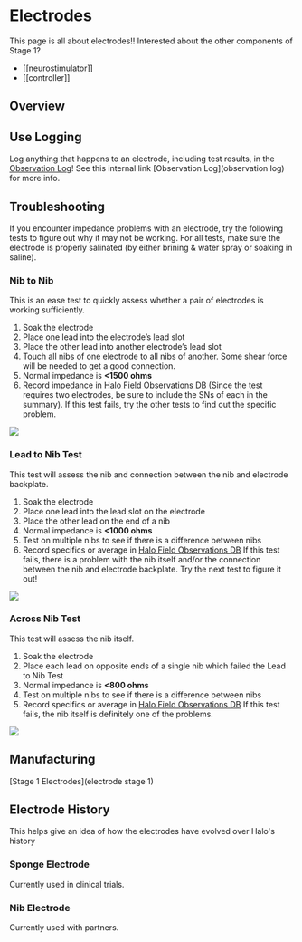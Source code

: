 # Electrodes
This page is all about electrodes!!
Interested about the other components of Stage 1?
* [[neurostimulator]]
* [[controller]]

## Overview

## Use Logging
Log anything that happens to an electrode, including test results, in the [Observation Log](https://pacific-basin-8674.herokuapp.com/admin/observation/?sort=4&desc=1)\! 
See this internal link [Observation Log](observation log) for more info.

## Troubleshooting
If you encounter impedance problems with an electrode, try the following tests to figure out why it may not be working.
For all tests, make sure the electrode is properly salinated (by either brining & water spray or soaking in saline).

### Nib to Nib
This is an ease test to quickly assess whether a pair of electrodes is working sufficiently.
1. Soak the electrode
2. Place one lead into the electrode’s lead slot
3. Place the other lead into another electrode’s lead slot
4. Touch all nibs of one electrode to all nibs of another. Some shear force will be needed to get a good connection.
5. Normal impedance is **<1500 ohms**
6. Record impedance in [Halo Field Observations DB](https://pacific-basin-8674.herokuapp.com/admin/observation/?sort=4&desc=1) (Since the test requires two electrodes, be sure to include the SNs of each in the summary).
If this test fails, try the other tests to find out the specific problem.

![](https://photos-3.dropbox.com/t/2/AABOj4ItEPvf5yGDL6so0rvK58HmUS5VLx8Q-MiXZ5eZww/12/480526477/png/32x32/1/_/1/2/Screen%20Shot%202015-10-20%20at%2010.52.45%20AM.png/EMTqyPIDGAYgBygH/eIhp5ztkyclZdKA0w5hcTCafmw7X9dP4zDyeLYoQ8kg?size=800x600&size_mode=2)

### Lead to Nib Test
This test will assess the nib and connection between the nib and electrode backplate.
1. Soak the electrode
2. Place one lead into the lead slot on the electrode
3. Place the other lead on the end of a nib
4. Normal impedance is **<1000 ohms**
5. Test on multiple nibs to see if there is a difference between nibs
6. Record specifics or average in [Halo Field Observations DB](https://pacific-basin-8674.herokuapp.com/admin/observation/?sort=4&desc=1)
If this test fails, there is a problem with the nib itself and/or the connection between the nib and electrode backplate. Try the next test to figure it out!

![](https://photos-6.dropbox.com/t/2/AAD4KasdR2AwCEsQFC7Fre3_AktZCUbHjU0A1MHQ7OWJvQ/12/480526477/png/32x32/1/_/1/2/Screen%20Shot%202015-10-20%20at%2010.52.25%20AM.png/EMTqyPIDGAYgBygH/1_qtr5j3ssO7ZM3eH5rEUZjZafG1l-s1yqf6vWp58FI?size=800x600&size_mode=2)

### Across Nib Test
This test will assess the nib itself.
1. Soak the electrode
2. Place each lead on opposite ends of a single nib which failed the Lead to Nib Test
3. Normal impedance is **<800 ohms**
4. Test on multiple nibs to see if there is a difference between nibs
5. Record specifics or average in [Halo Field Observations DB](https://pacific-basin-8674.herokuapp.com/admin/observation/?sort=4&desc=1)
If this test fails, the nib itself is definitely one of the problems.

![](https://photos-1.dropbox.com/t/2/AAC5ylvHrq7qbWCNZ2DiB0uHD8kusvzsypKrWwpgzNQvWA/12/480526477/png/32x32/1/_/1/2/Screen%20Shot%202015-10-20%20at%2010.51.58%20AM.png/EMTqyPIDGAYgBygH/EjkY49x8UJeeHBElEhlEA8OEQG2I5IIlvzGn5amgCx8?size=800x600&size_mode=2)

## Manufacturing

[Stage 1 Electrodes](electrode stage 1)

## Electrode History
This helps give an idea of how the electrodes have evolved over Halo's history
### Sponge Electrode
Currently used in clinical trials.
![]()
### Nib Electrode
Currently used with partners.